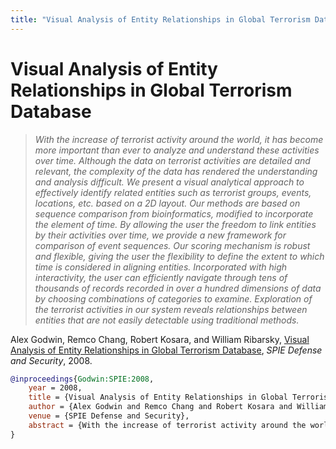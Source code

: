 ```yaml
---
title: "Visual Analysis of Entity Relationships in Global Terrorism Database"
---
```


# Visual Analysis of Entity Relationships in Global Terrorism Database

> _With the increase of terrorist activity around the world, it has become more important than ever to analyze and understand these activities over time. Although the data on terrorist activities are detailed and relevant, the complexity of the data has rendered the understanding and analysis difficult. We present a visual analytical approach to effectively identify related entities such as terrorist groups, events, locations, etc. based on a 2D layout. Our methods are based on sequence comparison from bioinformatics, modified to incorporate the element of time. By allowing the user the freedom to link entities by their activities over time, we provide a new framework for comparison of event sequences. Our scoring mechanism is robust and flexible, giving the user the flexibility to define the extent to which time is considered in aligning entities. Incorporated with high interactivity, the user can efficiently navigate through tens of thousands of records recorded in over a hundred dimensions of data by choosing combinations of categories to examine. Exploration of the terrorist activities in our system reveals relationships between entities that are not easily detectable using traditional methods._

Alex Godwin, Remco Chang, Robert Kosara, and William Ribarsky, <a href="https://media.eagereyes.org/papers/2008/Godwin-SPIE-2008.pdf" target="_blank">Visual Analysis of Entity Relationships in Global Terrorism Database</a>, _SPIE Defense and Security_, 2008.


```bibtex
@inproceedings{Godwin:SPIE:2008,
	year = 2008,
	title = {Visual Analysis of Entity Relationships in Global Terrorism Database},
	author = {Alex Godwin and Remco Chang and Robert Kosara and William Ribarsky},
	venue = {SPIE Defense and Security},
	abstract = {With the increase of terrorist activity around the world, it has become more important than ever to analyze and understand these activities over time. Although the data on terrorist activities are detailed and relevant, the complexity of the data has rendered the understanding and analysis difficult. We present a visual analytical approach to effectively identify related entities such as terrorist groups, events, locations, etc. based on a 2D layout. Our methods are based on sequence comparison from bioinformatics, modified to incorporate the element of time. By allowing the user the freedom to link entities by their activities over time, we provide a new framework for comparison of event sequences. Our scoring mechanism is robust and flexible, giving the user the flexibility to define the extent to which time is considered in aligning entities. Incorporated with high interactivity, the user can efficiently navigate through tens of thousands of records recorded in over a hundred dimensions of data by choosing combinations of categories to examine. Exploration of the terrorist activities in our system reveals relationships between entities that are not easily detectable using traditional methods.},
}
```

